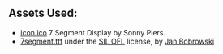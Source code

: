 ## Assets Used:
- [icon.ico](https://flathub.org/en-GB/apps/re.sonny.Retro) 7 Segment Display by Sonny Piers.
- [7segment.ttf](https://torinak.com/font/7-segment) under the [SIL OFL](https://openfontlicense.org/) license, by [Jan Bobrowski](https://github.com/jan-bobrowski)